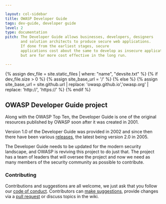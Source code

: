 ```yaml
---

layout: col-sidebar
title: OWASP Developer Guide
tags: dev-guide, developer guide
level: 2
type: documentation
pitch: The Developer Guide allows businesses, developers, designers
       and solution architects to produce secure web applications.
       If done from the earliest stages, secure
       applications cost about the same to develop as insecure applications,
       but are far more cost effective in the long run.

---
```

{% assign dev_file = site.static_files | where: "name", "devsite.txt" %}
{% if dev_file.size > 0 %}
{% assign site_base_url = '/' %}
{% else %}
{% assign site_base_url = site.github.url | replace: 'owasp.github.io','owasp.org' | replace: 'http://', 'https://' %}
{% endif %}

## OWASP Developer Guide project
Along with the OWASP Top Ten, the Developer Guide is one of the original resources
published by OWASP soon after it was created in 2001.

Version 1.0 of the Developer Guide was provided in 2002
and since then there have been various [releases][versions],
the latest being version 2.0 in 2005.

The Developer Guide needs to be updated for the modern security landscape,
and OWASP is reviving this project to do just that.
The project has a team of leaders that will oversee the project
and now we need as many members of the security community as possible to contribute.

### Contributing
Contributions and suggestions are all welcome, we just ask that you follow our [code of conduct][conduct].
Contributors can [make suggestions][issues], provide changes via a [pull request][request]
or discuss topics in the wiki.

[conduct]: CODE_OF_CONDUCT.md
[issues]: issues/new
[request]: pulls
[versions]: https://github.com/OWASP/DevGuide/wiki#old-versions
